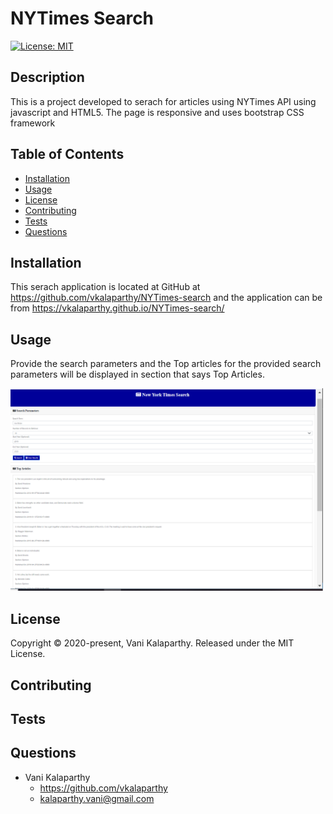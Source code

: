 # NYTimes Search
[![License: MIT](https://img.shields.io/badge/License-MIT-yellow.svg)](https://opensource.org/licenses/MIT)
## Description
This is a project developed to serach for articles using NYTimes API using javascript and HTML5. The page is responsive and uses bootstrap CSS framework
## Table of Contents
* [Installation](#installation)
* [Usage](#usage)
* [License](#license)
* [Contributing](#contributing)
* [Tests](#tests)
* [Questions](#questions)
## Installation
This serach application is located at GitHub at https://github.com/vkalaparthy/NYTimes-search and the application can be from https://vkalaparthy.github.io/NYTimes-search/
## Usage
Provide the search parameters and the Top articles for the provided search parameters will be displayed in section that says Top Articles.

<img src="images/NYTimes.png" width="500">

## License
Copyright © 2020-present, Vani Kalaparthy. Released under the MIT License.
## Contributing
## Tests

## Questions
* Vani Kalaparthy
  * https://github.com/vkalaparthy
  * kalaparthy.vani@gmail.com
